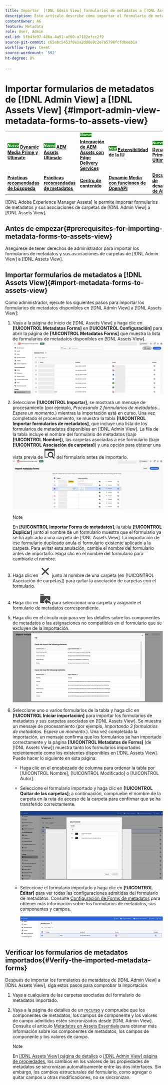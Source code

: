 ```yaml
---
title: Importar  [!DNL Admin View] formularios de metadatos a [!DNL Assets View]
description: Este artículo describe cómo importar el formulario de metadatos disponible en  [!DNL Admin View] to [!DNL Assets View]
contentOwner: AG
feature: Metadata
role: User, Admin
exl-id: 5fb4fe97-486a-4a91-af60-a7182efcc2f9
source-git-commit: c65abc5453f8e1a2dd0e8c2e7a5798fcfdbeeb1a
workflow-type: tm+mt
source-wordcount: '592'
ht-degree: 8%

---
```


# Importar formularios de metadatos de [!DNL Admin View] a [!DNL Assets View] {#import-admin-view-metadata-forms-to-assets-view}

<table>
    <tr>
        <td>
            <sup style= "background-color:#008000; color:#FFFFFF; font-weight:bold"><i>Nuevo</i></sup> <a href="/help/assets/dynamic-media/dm-prime-ultimate.md"><b>Dynamic Media Prime y Ultimate</b></a>
        </td>
        <td>
            <sup style= "background-color:#008000; color:#FFFFFF; font-weight:bold"><i>Nuevo</i></sup> <a href="/help/assets/assets-ultimate-overview.md"><b>AEM Assets Ultimate</b></a>
        </td>
        <td>
            <sup style= "background-color:#008000; color:#FFFFFF; font-weight:bold"><i>Nuevo</i></sup> <a href="/help/assets/integrate-aem-assets-edge-delivery-services.md"><b>Integración de AEM Assets con Edge Delivery Services</b></a>
        </td>
        <td>
            <sup style= "background-color:#008000; color:#FFFFFF; font-weight:bold"><i>New</i></sup> <a href="/help/assets/aem-assets-view-ui-extensibility.md"><b>Extensibilidad de la IU</b></a>
        </td>
          <td>
            <sup style= "background-color:#008000; color:#FFFFFF; font-weight:bold"><i>Nuevo</i></sup> <a href="/help/assets/dynamic-media/enable-dynamic-media-prime-and-ultimate.md"><b>Habilitar Dynamic Media Prime y Ultimate</b></a>
        </td>
    </tr>
    <tr>
        <td>
            <a href="/help/assets/search-best-practices.md"><b>Prácticas recomendadas de búsqueda</b></a>
        </td>
        <td>
            <a href="/help/assets/metadata-best-practices.md"><b>Prácticas recomendadas de metadatos</b></a>
        </td>
        <td>
            <a href="/help/assets/product-overview.md"><b>Centro de contenido</b></a>
        </td>
        <td>
            <a href="/help/assets/dynamic-media-open-apis-overview.md"><b>Dynamic Media con funciones de OpenAPI</b></a>
        </td>
        <td>
            <a href="https://developer.adobe.com/experience-cloud/experience-manager-apis/"><b>Documentación de desarrollador de AEM Assets</b></a>
        </td>
    </tr>
</table>

[!DNL Adobe Experience Manager Assets] le permite importar formularios de metadatos y sus asociaciones de carpetas de [!DNL Admin View] a [!DNL Assets View].

## Antes de empezar{#prerequisites-for-importing-metadata-forms-to-assets-view}

Asegúrese de tener derechos de administrador para importar los formularios de metadatos y sus asociaciones de carpetas de [!DNL Admin View] a [!DNL Assets View].

## Importar formularios de metadatos a [!DNL Assets View]{#import-metadata-forms-to-assets-view}

Como administrador, ejecute los siguientes pasos para importar los formularios de metadatos disponibles en [!DNL Admin View] a [!DNL Assets View]:

1. Vaya a la página de inicio de [!DNL Assets View] y haga clic en **[!UICONTROL Metadatos Forms]** en **[!UICONTROL Configuración]** para abrir la página de **[!UICONTROL Metadatos Forms]** que muestra la lista de formularios de metadatos disponibles en [!DNL Assets View].
   ![página de formularios de metadatos](/help/assets/assets/metadata-forms-page.png)
1. Seleccione **[!UICONTROL Importar]**, se mostrará un mensaje de procesamiento (por ejemplo, *Procesando 2 formularios de metadatos... Espere un momento.*) mientras la importación está en curso. Una vez completado el procesamiento, se muestra la tabla **[!UICONTROL Importar formularios de metadatos]**, que incluye una lista de los formularios de metadatos disponibles en [!DNL Admin View]. La fila de la tabla incluye el nombre del formulario de metadatos (bajo **[!UICONTROL Nombre]**), las carpetas asociadas a ese formulario (bajo **[!UICONTROL Asociación de carpetas]**) y una opción para obtener una vista previa de ![vista previa](/help/assets/assets/Preview.svg) del formulario antes de importarlo.
   ![Importar página de Forms de metadatos](/help/assets/assets/import-metadata-forms-page.png)

   >[!NOTE]
   > 
   > En **[!UICONTROL Importar Forms de metadatos]**, la tabla **[!UICONTROL Duplicar]** junto al nombre de un formulario muestra que el formulario ya se ha aplicado a una carpeta de [!DNL Assets View]. La importación de ese formulario duplicado anula el formulario existente aplicado a la carpeta. Para evitar esta anulación, cambie el nombre del formulario antes de importarlo. Haga clic en el nombre del formulario para cambiarle el nombre.

1. Haga clic en ![seleccionar carpeta](/help/assets/assets/x.svg) junto al nombre de una carpeta (en [!UICONTROL Asociación de carpetas]) para quitar la asociación de carpetas con el formulario.
1. Haga clic en ![seleccionar carpeta](/help/assets/assets/add-to-folder.svg) para seleccionar una carpeta y asignarle el formulario de metadatos correspondiente.
1. Haga clic en el círculo rojo para ver los detalles sobre los componentes de metadatos o las asignaciones no compatibles en el formulario que se excluyen de la importación.
   ![Importar página de Forms de metadatos](/help/assets/assets/unsupported-import-elements.png)
1. Seleccione uno o varios formularios de la tabla y haga clic en **[!UICONTROL Iniciar importación]** para importar los formularios de metadatos y sus carpetas asociadas en [!DNL Assets View]. Se muestra un mensaje de procesamiento (por ejemplo, *Importando 3 formularios de metadatos. Espere un momento.*). Una vez completada la importación, un mensaje confirma que los formularios se han importado correctamente y la página **[!UICONTROL Metadatos de Forms]** (de [!DNL Assets View]) muestra tanto los formularios importados recientemente como los existentes disponibles en [!DNL Assets View]. Puede hacer lo siguiente en esta página:
   * Haga clic en el encabezado de columna para ordenar la tabla por [!UICONTROL Nombre], [!UICONTROL Modificado] o [!UICONTROL Autor].
   * Seleccione el formulario importado y haga clic en **[!UICONTROL Quitar de las carpetas]**; a continuación, compruebe el nombre de la carpeta en la ruta de acceso de la carpeta para confirmar que se ha transferido correctamente.

     ![comprobar página de formularios de metadatos](/help/assets/assets/confirm-ported-folder.png)
   * Seleccione el formulario importado y haga clic en **[!UICONTROL Editar]** para ver todas las configuraciones admitidas del formulario de metadatos. Consulte [Configuración de Forms de metadatos](https://experienceleague.adobe.com/es/docs/experience-manager-assets-essentials/help/metadata#metadata-forms) para obtener más información sobre los formularios de metadatos, sus componentes y campos.

     ![comprobar página de formularios de metadatos](/help/assets/assets/verify-metadata-forms-page.png)

## Verificar los formularios de metadatos importados{#Verify-the-imported-metadata-forms}

Después de importar los formularios de metadatos de [!DNL Admin View] a [!DNL Assets View], siga estos pasos para comprobar la importación:

1. Vaya a cualquiera de las carpetas asociadas del formulario de metadatos importado.
1. Vaya a la página de detalles de un [recurso](/help/assets/navigate-assets-view.md#preview-assets) y compruebe que los componentes de metadatos, los campos de componente y los valores de campo admitidos estén sincronizados desde [!DNL Admin View]. Consulte el artículo [Metadatos en Assets Essentials](https://experienceleague.adobe.com/es/docs/experience-manager-assets-essentials/help/metadata) para obtener más información sobre los componentes de metadatos, los campos de componente y los valores de campo.

   >[!NOTE]
   >
   > En [[!DNL Assets View] página de detalles](https://experienceleague.adobe.com/es/docs/experience-manager-cloud-service/content/assets/assets-view/metadata-assets-view#metadata-forms) o [[!DNL Admin View] página de propiedades](https://experienceleague.adobe.com/es/docs/experience-manager-65/content/assets/administer/metadata-schemas), los cambios en los valores de las propiedades de metadatos se sincronizan automáticamente entre las dos interfaces. Sin embargo, los cambios estructurales del formulario, como agregar o quitar campos u otras modificaciones, no se sincronizan.
